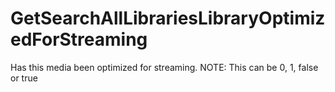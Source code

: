 # GetSearchAllLibrariesLibraryOptimizedForStreaming

Has this media been optimized for streaming. NOTE: This can be 0, 1, false or true


